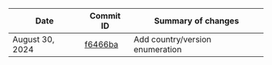 | Date | Commit ID | Summary of changes |
| -------- | ------- | ------- |
| August 30, 2024 | [f6466ba](https://github.com/HOLOS-International-Solutions/HOLOS-Intl/commit/f6466ba01748fe802f59fe55b0697761aa7f6bdd) | Add country/version enumeration |

